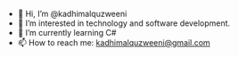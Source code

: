 - 👋 Hi, I’m @kadhimalquzweeni
- 👀 I’m interested in technology and software development.
- 🌱 I’m currently learning C#
- 📫 How to reach me: kadhimalquzweeni@gmail.com

<!---
kadhimalquzweeni/kadhimalquzweeni is a ✨ special ✨ repository because its `README.md` (this file) appears on your GitHub profile.
You can click the Preview link to take a look at your changes.
--->
